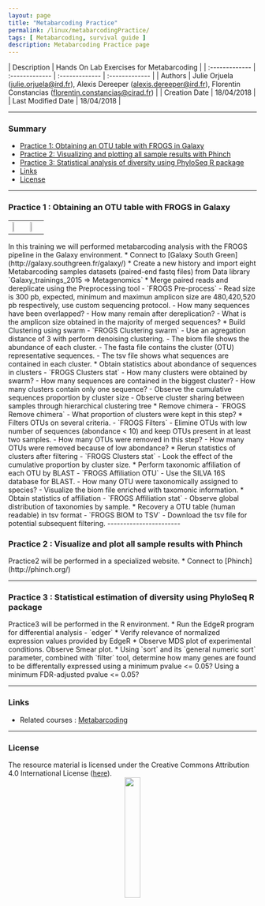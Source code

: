 ```yaml
---
layout: page
title: "Metabarcoding Practice"
permalink: /linux/metabarcodingPractice/
tags: [ Metabarcoding, survival guide ]
description: Metabarcoding Practice page
---
```


| Description | Hands On Lab Exercises for Metabarcoding |
| :------------- | :------------- | :------------- | :------------- |
| Authors | Julie Orjuela (julie.orjuela@ird.fr), Alexis Dereeper (alexis.dereeper@ird.fr), Florentin Constancias (florentin.constancias@cirad.fr) |
| Creation Date | 18/04/2018 |
| Last Modified Date | 18/04/2018 |


-----------------------

### Summary

<!-- TOC depthFrom:2 depthTo:2 withLinks:1 updateOnSave:1 orderedList:0 -->
* [Practice 1: Obtaining an OTU table with FROGS in Galaxy](#practice-1)
* [Practice 2: Visualizing and plotting all sample results with Phinch](#practice-2)
* [Practice 3: Statistical analysis of diversity using PhyloSeq R package](#practice-3)
* [Links](#links)
* [License](#license)


-----------------------

<a name="practice-1"></a>
### Practice 1 : Obtaining an OTU table with FROGS in Galaxy
<table class="table-contact">
<tr height="10px">
<td width="50%"><img width="40%" src="{{ site.url }}/images/trainings-galaxy.png" alt="" />
</td>
<td width="50%"><img width="20%" src="{{ site.url }}/images/FROGS_logo.png" alt="" />
</td>
</tr>
</table>
In this training we will performed metabarcoding analysis with the FROGS pipeline in the Galaxy environment.
* Connect to [Galaxy South Green](http://galaxy.southgreen.fr/galaxy/)
* Create a new history and import eight Metabarcoding samples datasets (paired-end fastq files) from Data library
`Galaxy_trainings_2015 => Metagenomics`
* Merge paired reads and dereplicate using the Preprocessing tool - `FROGS Pre-process`
  - Read size is 300 pb, expected, minimum and maximun amplicon size are 480,420,520 pb respectively, use custom sequencing protocol.
  - How many sequences have been overlapped? 
  - How many remain after dereplication?
  - What is the amplicon size obtained in the majority of merged sequences?  
* Build Clustering using swarm - `FROGS Clustering swarm`
  - Use an agregation distance of 3 with perform denoising clustering.
  - The biom file shows the abundance of each cluster.
  - The fasta file contains the cluster (OTU) representative sequences.
  - The tsv file shows what sequences are contained in each cluster.
* Obtain statistics about abondance of sequences in clusters - `FROGS Clusters stat`
  - How many clusters were obtained by swarm?
  - How many sequences are contained in the biggest cluster?
  - How many clusters contain only one sequence?
  - Observe the cumulative sequences proportion by cluster size
  - Observe cluster sharing between samples through hierarchical clustering tree   
* Remove chimera - `FROGS Remove chimera`
  - What proportion of clusters were kept in this step?
* Filters OTUs on several criteria. - `FROGS Filters`
  - Elimine OTUs with low number of sequences (abondance < 10) and keep OTUs present in at least two samples.
  - How many OTUs were removed in this step?
  - How many OTUs were removed because of low abondance?
* Rerun statistics of clusters after filtering - `FROGS Clusters stat`
  - Look the effect of the cumulative proportion by cluster size.
* Perform taxonomic affiliation of each OTU by BLAST - `FROGS Affiliation OTU`
  - Use the SILVA 16S database for BLAST.
  - How many OTU were taxonomically assigned to species?
  - Visualize the biom file enriched with taxomonic information.
* Obtain statistics of affiliation - `FROGS Affiliation stat`
  - Observe global distribution of taxonomies by sample.
* Recovery a OTU table (human readable) in tsv format - `FROGS BIOM to TSV`
  - Download the tsv file for potential subsequent filtering.
-----------------------


<a name="practice-2"></a>
### Practice 2 : Visualize and plot all sample results with Phinch
<td>Practice2 will be performed in a specialized website.</td>
* Connect to [Phinch](http://phinch.org/)


-----------------------


<a name="practice-3"></a>
### Practice 3 : Statistical estimation of diversity using PhyloSeq R package
<td>Practice3 will be performed in the R environment.</td>
* Run the EdgeR program for differential analysis - `edger`
* Verify relevance of normalized expression values provided by EdgeR
* Observe MDS plot of experimental conditions. Observe Smear plot.
* Using `sort` and  its `general numeric sort` parameter, combined with `filter` tool, determine how many genes are found to be differentally expressed using a minimum pvalue <= 0.05? Using a minimum FDR-adjusted pvalue <= 0.05?


-----------------------

### Links
<a name="links"></a>

* Related courses : [Metabarcoding](https://southgreenplatform.github.io/trainings/linuxJedi/)
-----------------------

### License
<a name="license"></a>

<div>
The resource material is licensed under the Creative Commons Attribution 4.0 International License (<a href="http://creativecommons.org/licenses/by-nc-sa/4.0/">here</a>).
<center><img width="25%" class="img-responsive" src="http://creativecommons.org.nz/wp-content/uploads/2012/05/by-nc-sa1.png"/>
</center>
</div>
